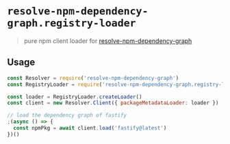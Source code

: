 # `resolve-npm-dependency-graph.registry-loader`

> pure npm client loader for [resolve-npm-dependency-graph]

## Usage

```js
const Resolver = require('resolve-npm-dependency-graph')
const RegistryLoader = require('resolve-npm-dependency-graph.registry-loader')

const loader = RegistryLoader.createLoader()
const client = new Resolver.Client({ packageMetadataLoader: loader })

// load the dependency graph of fastify
;(async () => {
  const npmPkg = await client.load('fastify@latest')
})()
```

[resolve-npm-dependency-graph]: https://npm.im/resolve-npm-dependency-graph
